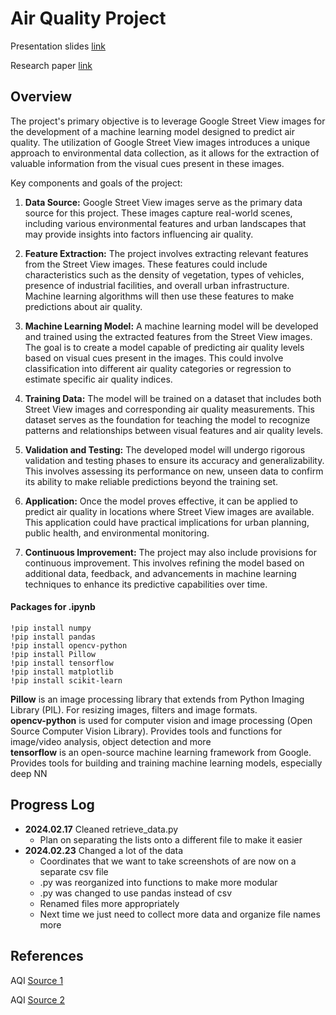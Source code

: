 # Air Quality Project
Presentation slides [link](https://docs.google.com/presentation/d/19RpWq895F8RyHNnj4OD2jnv7RgrTMTukpzq1j-64tR8/edit?usp=sharing)

Research paper [link](https://docs.google.com/document/d/1zJ5VKFvjn8Zas2l3dZkscJnHlurqETFyhemlzf49Sf0/edit?usp=sharing)
## Overview
The project's primary objective is to leverage Google Street View images for the development of a machine learning model designed to predict air quality. The utilization of Google Street View images introduces a unique approach to environmental data collection, as it allows for the extraction of valuable information from the visual cues present in these images. 

Key components and goals of the project:

1. **Data Source:** Google Street View images serve as the primary data source for this project. These images capture real-world scenes, including various environmental features and urban landscapes that may provide insights into factors influencing air quality.

2. **Feature Extraction:** The project involves extracting relevant features from the Street View images. These features could include characteristics such as the density of vegetation, types of vehicles, presence of industrial facilities, and overall urban infrastructure. Machine learning algorithms will then use these features to make predictions about air quality.

3. **Machine Learning Model:** A machine learning model will be developed and trained using the extracted features from the Street View images. The goal is to create a model capable of predicting air quality levels based on visual cues present in the images. This could involve classification into different air quality categories or regression to estimate specific air quality indices.

4. **Training Data:** The model will be trained on a dataset that includes both Street View images and corresponding air quality measurements. This dataset serves as the foundation for teaching the model to recognize patterns and relationships between visual features and air quality levels.

5. **Validation and Testing:** The developed model will undergo rigorous validation and testing phases to ensure its accuracy and generalizability. This involves assessing its performance on new, unseen data to confirm its ability to make reliable predictions beyond the training set.

6. **Application:** Once the model proves effective, it can be applied to predict air quality in locations where Street View images are available. This application could have practical implications for urban planning, public health, and environmental monitoring.

7. **Continuous Improvement:** The project may also include provisions for continuous improvement. This involves refining the model based on additional data, feedback, and advancements in machine learning techniques to enhance its predictive capabilities over time.

#### Packages for .ipynb
```
!pip install numpy
!pip install pandas
!pip install opencv-python
!pip install Pillow 
!pip install tensorflow
!pip install matplotlib
!pip install scikit-learn
```
**Pillow** is an image processing library that extends from Python Imaging Library (PIL). For resizing images, filters and image formats.<br>
**opencv-python** is used for computer vision and image processing (Open Source Computer Vision Library). Provides tools and functions for image/video analysis, object detection and more<br>
**tensorflow** is an open-source machine learning framework from Google. Provides tools for building and training machine learning models, especially deep NN

## Progress Log
- **2024.02.17** Cleaned retrieve_data.py
    - Plan on separating the lists onto a different file to make it easier
- **2024.02.23** Changed a lot of the data
    - Coordinates that we want to take screenshots of are now on a separate csv file
    - .py was reorganized into functions to make more modular
    - .py was changed to use pandas instead of csv
    - Renamed files more appropriately
    - Next time we just need to collect more data and organize file names more

## References
AQI [Source 1](https://sthj.sh.gov.cn/kqzlssfb/index.html)

AQI [Source 2](https://www.qweather.com//air/hongkou-101021600.html)